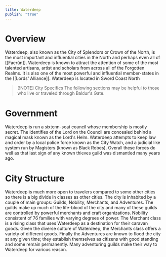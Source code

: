 ```yaml
---
title: Waterdeep
publish: "true"
---
```

# Overview
Waterdeep, also known as the City of Splendors or Crown of the North, is the most important and influential cities in the North and perhaps even all of [[Faerûn]]. Waterdeep is known to attract the attention of some of the most talented artisans, artist and scholars from across all of the Forgotten Realms. It is also one of the most powerful and influential member-states in the [[Lords' Alliance]].
Waterdeep is located in Sword Coast North

> [!NOTE] City Specifics
> The following sections may be helpful to those who live or traveled through Baldur's Gate.

# Government
Waterdeep is run a sixtenn-seat council whose membership is mostly secret. The identifies of the Lord on the Council are concealed behind a magical mask known as the Lord's Helm. Waterdeep attempts to keep law and order by a local police force known as the City Watch, and a judicial like system run by Magisters (known as Black Robes). Overall these forces do well as that last sign of any known thieves guild was dismantled many years ago. 

# City Structure
Waterdeep is much more open to travelers compared to some other cities so there is a big divide in classes as other cities. The city is inhabited by a couple of main groups: Guilds, Nobility, Merchants, and Adventures. The guilds make up much of the life-blood of the city and many of these guilds are controlled by powerful merchants and craft organizations. Nobility consistent of 76 families with varying degrees of power. The Merchant class is a rising class that uses Waterdeep as a destination for their caravan goods. Given the diverse culture of Waterdeep, the Merchants class offers a variety of different goods. Finally the Adventures are known to flood the city at any given time; they establish themselves as citizens with good standing and some remain permanently. Many adventuring guilds make their way to Waterdeep for various reason.